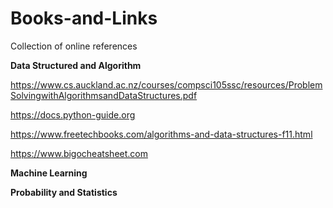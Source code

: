 # Books-and-Links
Collection of online references

**Data Structured and Algorithm**

https://www.cs.auckland.ac.nz/courses/compsci105ssc/resources/ProblemSolvingwithAlgorithmsandDataStructures.pdf

https://docs.python-guide.org

https://www.freetechbooks.com/algorithms-and-data-structures-f11.html

https://www.bigocheatsheet.com

**Machine Learning**


**Probability and Statistics**



